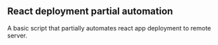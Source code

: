 ## React deployment partial automation

A basic script that partially automates react app deployment to remote server.
